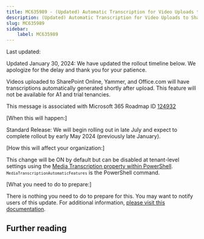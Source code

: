 ```yaml
---
title: MC635989 - (Updated) Automatic Transcription for Video Uploads to SharePoint Online, Yammer, and Office.com
description: (Updated) Automatic Transcription for Video Uploads to SharePoint Online, Yammer, and Office.com
slug: MC635989
sidebar:
    label: MC635989
---
```



Last updated: 

<p>Updated January 30, 2024: We have updated the rollout timeline below. We apologize for the delay and thank you for your patience.</p><p>Videos uploaded to SharePoint Online, Yammer, and Office.com will have transcriptions automatically generated shortly after upload. This feature will not be available for A1 and trial tenancies.<br></p><p>This message is associated with Microsoft 365 Roadmap ID <a href="https://www.microsoft.com/microsoft-365/roadmap?filters=&amp;searchterms=124932" target="_blank">124932</a><br></p><p>[When this will happen:]<br></p><p>Standard Release: We will begin rolling out in late July and expect to complete rollout by early May 2024 (previously late January).<br></p><p>[How this will affect your organization:]<br></p><p>This change will be ON by default but can be disabled at tenant-level settings using the <a href="https://learn.microsoft.com/powershell/module/sharepoint-online/set-spotenant?view=sharepoint-ps#-mediatranscriptionautomaticfeatures" target="_blank">Media Transcription property within PowerShell</a>. <code><code>MediaTranscriptionAutomaticFeatures</code></code> is the PowerShell command.</p><p>[What you need to do to prepare:]<br></p><p>There is nothing you need to do to prepare for this. You may want to notify users of this update. For additional information, <a href="https://support.microsoft.com/office/view-edit-and-manage-video-transcripts-and-captions-3cb9acb6-05b2-4f59-a50d-7df61123aa20#bkmk_about" target="_blank">please visit this documentation</a>.</p>

## Further reading
